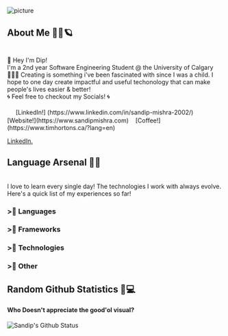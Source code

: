 ![picture](https://i.imgur.com/jGGNj7h.png)

## About Me 👱‍♂️🪐
<br>
👋 Hey I'm Dip! <br>
I'm a 2nd year Software Engineering Student @ the University of Calgary 👨🏼‍🎓
Creating is something i've been fascinated with since I was a child. I hope to one day create 
impactful and useful techonology that can make people's lives easier & better!
<br>
🌀 Feel free to checkout my Socials! 🌀<br><br>
<img height=16px src="https://cdn1.iconfinder.com/data/icons/logotypes/32/square-linkedin-512.png"> [LinkedIn!] (https://www.linkedin.com/in/sandip-mishra-2002/)
<img height=16px src="https://cdn3.iconfinder.com/data/icons/colorful-guache-social-media-logos-1/159/social-media_web-512.png">[Website!](https://www.sandipmishra.com)<img height=16px src="https://cdn3.iconfinder.com/data/icons/solid-amenities-icon-set/64/Coffee_Maker_copy-512.png">[Coffee!](https://www.timhortons.ca/?lang=en)

[LinkedIn.](https://www.linkedin.com/in/sandip-mishra-2002/)

## Language Arsenal 🏹🔫
<br>
I love to learn every single day! The technologies I work with always evolve. Here's a quick list of my experiences so far!
<br>

### >⃣ Languages

### >⃣ Frameworks

### >⃣ Technologies

### >⃣ Other


## Random Github Statistics 🎈💻
#### Who Doesn't appreciate the good'ol visual?
![Sandip's Github Status](https://github-readme-stats.vercel.app/api?username=sandipm02&show_icons=true&title_color=3793c4&icon_color=ffbb00&text_color=ffffff&bg_color=000000)



<!--
**sandipm02/sandipm02** is a ✨ _special_ ✨ repository because its `README.md` (this file) appears on your GitHub profile.

Here are some ideas to get you started:

- 🔭 I’m currently working on ...
- 🌱 I’m currently learning ...
- 👯 I’m looking to collaborate on ...
- 🤔 I’m looking for help with ...
- 💬 Ask me about ...
- 📫 How to reach me: ...
- 😄 Pronouns: ...
- ⚡ Fun fact: ...
-->
